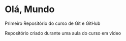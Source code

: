 # Olá, Mundo
 Primeiro Repositório do curso de Git e GitHub

 Repositório criado durante uma aula do curso em vídeo
 